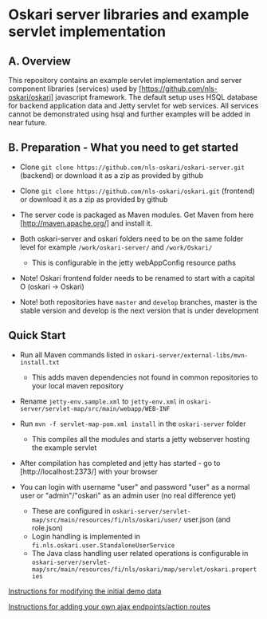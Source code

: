 # Oskari server libraries and example servlet implementation

## A. Overview

This repository contains an example servlet implementation and server component libraries (services) used by
[https://github.com/nls-oskari/oskari] javascript framework. The default setup uses HSQL database for
backend application data and Jetty servlet for web services. All services cannot be demonstrated using hsql
and further examples will be added in near future.

## B. Preparation - What you need to get started

* Clone `git clone https://github.com/nls-oskari/oskari-server.git` (backend) or download it as a zip as provided by github

* Clone `git clone https://github.com/nls-oskari/oskari.git` (frontend) or download it as a zip as provided by github

* The server code is packaged as Maven modules. Get Maven from here [http://maven.apache.org/] and install it.

* Both oskari-server and oskari folders need to be on the same folder level for example `/work/oskari-server/` and `/work/Oskari/`
    * This is configurable in the jetty webAppConfig resource paths

* Note! Oskari frontend folder needs to be renamed to start with a capital O (oskari -> Oskari)

* Note! both repositories have `master` and `develop` branches, master is the stable version and develop is the next version that is under development

## Quick Start

* Run all Maven commands listed in `oskari-server/external-libs/mvn-install.txt`
    * This adds maven dependencies not found in common repositories to your local maven repository

* Rename `jetty-env.sample.xml` to `jetty-env.xml` in `oskari-server/servlet-map/src/main/webapp/WEB-INF`

* Run `mvn -f servlet-map-pom.xml install` in the `oskari-server` folder
    * This compiles all the modules and starts a jetty webserver hosting the example servlet

* After compilation has completed and jetty has started - go to [http://localhost:2373/] with your browser

* You can login with username "user" and password "user" as a normal user or "admin"/"oskari" as an admin user (no real difference yet)
    * These are configured in `oskari-server/servlet-map/src/main/resources/fi/nls/oskari/user/` user.json (and role.json)
    * Login handling is implemented in `fi.nls.oskari.user.StandaloneUserService`
    * The Java class handling user related operations is configurable in `oskari-server/servlet-map/src/main/resources/fi/nls/oskari/map/servlet/oskari.properties`



[Instructions for modifying the initial demo data](ModifyingInitialDemoData.md)

[Instructions for adding your own ajax endpoints/action routes](service-control/README.md)